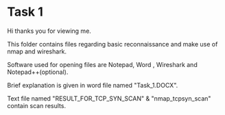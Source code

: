 # Task 1
Hi thanks you for viewing me.

This folder contains files regarding basic reconnaissance and make use of nmap and wireshark.

Software used for opening files are Notepad, Word , Wireshark and Notepad++(optional).

Brief explanation is given in word file named "Task_1.DOCX".

Text file named "RESULT_FOR_TCP_SYN_SCAN" & "nmap_tcpsyn_scan" contain scan results.
